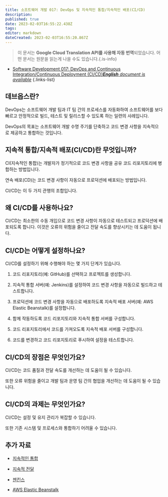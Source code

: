 ```yaml
---
title: 소프트웨어 개발 017: DevOps 및 지속적인 통합/지속적인 배포(CI/CD)
description: 
published: true
date: 2023-02-03T16:55:22.438Z
tags: 
editor: markdown
dateCreated: 2023-02-03T16:55:20.867Z
---
```


> 이 문서는 **Google Cloud Translation API를 사용해 자동 번역**되었습니다.
어떤 문서는 원문을 읽는게 나을 수도 있습니다.{.is-info}



- [Software Development 017: DevOps and Continuous Integration/Continuous Deployment (CI/CD)***English** document is available*](/en/Knowledge-base/Software-Development/Learning/software-development-017-devops-and-continuous-integrationcontinuous-deployment-cicd)
{.links-list}


## 데브옵스란?

DevOps는 소프트웨어 개발 팀과 IT 팀 간의 프로세스를 자동화하여 소프트웨어를 보다 빠르고 안정적으로 빌드, 테스트 및 릴리스할 수 있도록 하는 일련의 사례입니다.

DevOps의 목표는 소프트웨어 개발 수명 주기를 단축하고 코드 변경 사항을 지속적으로 제공하고 통합하는 것입니다.

## 지속적 통합/지속적 배포(CI/CD)란 무엇입니까?

CI(지속적인 통합)는 개발자가 정기적으로 코드 변경 사항을 공유 코드 리포지토리에 병합하는 방법입니다.

연속 배포(CD)는 코드 변경 사항이 자동으로 프로덕션에 배포되는 방법입니다.

CI/CD는 이 두 가지 관행의 조합입니다.

## 왜 CI/CD를 사용하나요?

CI/CD는 최소한의 수동 개입으로 코드 변경 사항이 자동으로 테스트되고 프로덕션에 배포되도록 합니다. 이것은 오류의 위험을 줄이고 전달 속도를 향상시키는 데 도움이 됩니다.

## CI/CD는 어떻게 설정하나요?

CI/CD를 설정하기 위해 수행해야 하는 몇 가지 단계가 있습니다.

1. 코드 리포지토리(예: GitHub)를 선택하고 프로젝트를 생성합니다.

2. 지속적 통합 서버(예: Jenkins)를 설정하여 코드 변경 사항을 자동으로 빌드하고 테스트합니다.

3. 프로덕션에 코드 변경 사항을 자동으로 배포하도록 지속적 배포 서버(예: AWS Elastic Beanstalk)를 설정합니다.

4. 함께 작동하도록 코드 리포지토리와 지속적 통합 서버를 구성합니다.

5. 코드 리포지토리에서 코드를 가져오도록 지속적 배포 서버를 구성합니다.

6. 코드를 변경하고 코드 리포지토리로 푸시하여 설정을 테스트합니다.

## CI/CD의 장점은 무엇인가요?

CI/CD는 코드 품질과 전달 속도를 개선하는 데 도움이 될 수 있습니다.

또한 오류 위험을 줄이고 개발 팀과 운영 팀 간의 협업을 개선하는 데 도움이 될 수 있습니다.

## CI/CD의 과제는 무엇인가요?

CI/CD는 설정 및 유지 관리가 복잡할 수 있습니다.

또한 기존 시스템 및 프로세스와 통합하기 어려울 수 있습니다.

## 추가 자료

- [지속적인 통합](https://www.atlassian.com/continuous-delivery/ci-cd)

- [지속적 전달](https://www.atlassian.com/continuous-delivery)

- [젠킨스](https://jenkins.io/)

- [AWS Elastic Beanstalk](https://aws.amazon.com/elasticbeanstalk/)